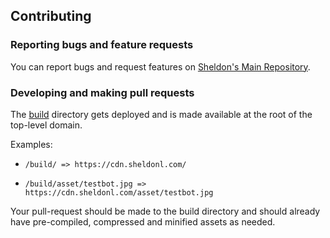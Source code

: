 ## Contributing

### Reporting bugs and feature requests

You can report bugs and request features on [Sheldon's Main Repository](https://github.com/sheldonldev/sheldonldev.github.io/issues).

### Developing and making pull requests

The [build](/build) directory gets deployed and is made available at the root of the top-level domain.

Examples:

- `/build/ => https://cdn.sheldonl.com/`

- `/build/asset/testbot.jpg => https://cdn.sheldonl.com/asset/testbot.jpg`

Your pull-request should be made to the build directory and should already have pre-compiled, compressed and minified assets as needed.